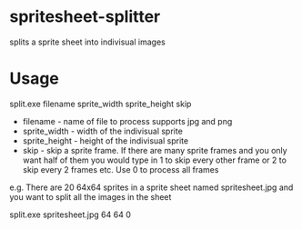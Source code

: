 # spritesheet-splitter
splits a sprite sheet into indivisual images

# Usage

split.exe filename sprite_width sprite_height skip

* filename - name of file to process supports jpg and png
* sprite_width - width of the indivisual sprite
* sprite_height - height of the indivisual sprite
* skip - skip a sprite frame. If there are many sprite frames and you only want half of them you would type in 1 to skip every other frame or 2 to skip every 2 frames etc. Use 0 to process all frames

e.g. There are 20 64x64 sprites in a sprite sheet named spritesheet.jpg and you want to split all the images in the sheet

split.exe spritesheet.jpg 64 64 0

